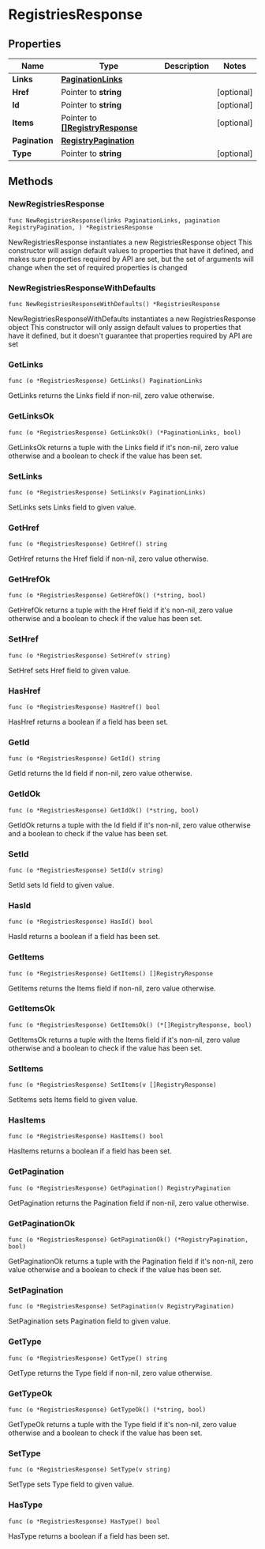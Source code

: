 # RegistriesResponse

## Properties

|Name | Type | Description | Notes|
|------------ | ------------- | ------------- | -------------|
|**Links** | [**PaginationLinks**](PaginationLinks.md) |  | |
|**Href** | Pointer to **string** |  | [optional] |
|**Id** | Pointer to **string** |  | [optional] |
|**Items** | Pointer to [**[]RegistryResponse**](RegistryResponse.md) |  | [optional] |
|**Pagination** | [**RegistryPagination**](RegistryPagination.md) |  | |
|**Type** | Pointer to **string** |  | [optional] |

## Methods

### NewRegistriesResponse

`func NewRegistriesResponse(links PaginationLinks, pagination RegistryPagination, ) *RegistriesResponse`

NewRegistriesResponse instantiates a new RegistriesResponse object
This constructor will assign default values to properties that have it defined,
and makes sure properties required by API are set, but the set of arguments
will change when the set of required properties is changed

### NewRegistriesResponseWithDefaults

`func NewRegistriesResponseWithDefaults() *RegistriesResponse`

NewRegistriesResponseWithDefaults instantiates a new RegistriesResponse object
This constructor will only assign default values to properties that have it defined,
but it doesn't guarantee that properties required by API are set

### GetLinks

`func (o *RegistriesResponse) GetLinks() PaginationLinks`

GetLinks returns the Links field if non-nil, zero value otherwise.

### GetLinksOk

`func (o *RegistriesResponse) GetLinksOk() (*PaginationLinks, bool)`

GetLinksOk returns a tuple with the Links field if it's non-nil, zero value otherwise
and a boolean to check if the value has been set.

### SetLinks

`func (o *RegistriesResponse) SetLinks(v PaginationLinks)`

SetLinks sets Links field to given value.


### GetHref

`func (o *RegistriesResponse) GetHref() string`

GetHref returns the Href field if non-nil, zero value otherwise.

### GetHrefOk

`func (o *RegistriesResponse) GetHrefOk() (*string, bool)`

GetHrefOk returns a tuple with the Href field if it's non-nil, zero value otherwise
and a boolean to check if the value has been set.

### SetHref

`func (o *RegistriesResponse) SetHref(v string)`

SetHref sets Href field to given value.

### HasHref

`func (o *RegistriesResponse) HasHref() bool`

HasHref returns a boolean if a field has been set.

### GetId

`func (o *RegistriesResponse) GetId() string`

GetId returns the Id field if non-nil, zero value otherwise.

### GetIdOk

`func (o *RegistriesResponse) GetIdOk() (*string, bool)`

GetIdOk returns a tuple with the Id field if it's non-nil, zero value otherwise
and a boolean to check if the value has been set.

### SetId

`func (o *RegistriesResponse) SetId(v string)`

SetId sets Id field to given value.

### HasId

`func (o *RegistriesResponse) HasId() bool`

HasId returns a boolean if a field has been set.

### GetItems

`func (o *RegistriesResponse) GetItems() []RegistryResponse`

GetItems returns the Items field if non-nil, zero value otherwise.

### GetItemsOk

`func (o *RegistriesResponse) GetItemsOk() (*[]RegistryResponse, bool)`

GetItemsOk returns a tuple with the Items field if it's non-nil, zero value otherwise
and a boolean to check if the value has been set.

### SetItems

`func (o *RegistriesResponse) SetItems(v []RegistryResponse)`

SetItems sets Items field to given value.

### HasItems

`func (o *RegistriesResponse) HasItems() bool`

HasItems returns a boolean if a field has been set.

### GetPagination

`func (o *RegistriesResponse) GetPagination() RegistryPagination`

GetPagination returns the Pagination field if non-nil, zero value otherwise.

### GetPaginationOk

`func (o *RegistriesResponse) GetPaginationOk() (*RegistryPagination, bool)`

GetPaginationOk returns a tuple with the Pagination field if it's non-nil, zero value otherwise
and a boolean to check if the value has been set.

### SetPagination

`func (o *RegistriesResponse) SetPagination(v RegistryPagination)`

SetPagination sets Pagination field to given value.


### GetType

`func (o *RegistriesResponse) GetType() string`

GetType returns the Type field if non-nil, zero value otherwise.

### GetTypeOk

`func (o *RegistriesResponse) GetTypeOk() (*string, bool)`

GetTypeOk returns a tuple with the Type field if it's non-nil, zero value otherwise
and a boolean to check if the value has been set.

### SetType

`func (o *RegistriesResponse) SetType(v string)`

SetType sets Type field to given value.

### HasType

`func (o *RegistriesResponse) HasType() bool`

HasType returns a boolean if a field has been set.


